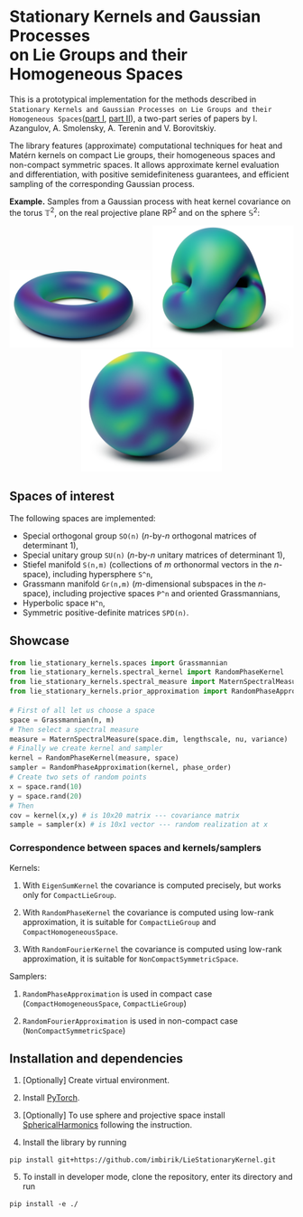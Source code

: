 Stationary Kernels and Gaussian Processes  
on Lie Groups and their Homogeneous Spaces
==========================================

This is a prototypical implementation for the methods described in `Stationary Kernels and Gaussian Processes on Lie Groups
and their Homogeneous Spaces`([part I](link), [part II](link)), a two-part series of papers by I. Azangulov, A. Smolensky, A. Terenin and V. Borovitskiy.

The library features (approximate) computational techniques for heat and Matérn kernels on compact Lie groups, their homogeneous spaces and non-compact symmetric spaces. It allows approximate kernel evaluation and differentiation, with positive semidefiniteness guarantees, and efficient sampling of the corresponding Gaussian process.

**Example.** Samples from a Gaussian process with heat kernel covariance on the torus $\mathbb{T}^2$, on the real projective plane $\mathrm{RP}^2$ and on the sphere $\mathbb{S}^2$:
<p align="center">
  <img src="/plots/torus_heat_kernel_sample_colors.png" width="250" />
  <img src="/plots/projective_space_heat_kernel_sample_colors.png" width="250" /> 
  <img src="/plots/sphere_heat_kernel_sample_colors.png" width="250" />
</p>

## Spaces of interest
The following spaces are implemented:
- Special orthogonal group `SO(n)` (*n*-by-*n* orthogonal matrices of determinant 1),
- Special unitary group `SU(n)` (*n*-by-*n* unitary matrices of determinant 1),
- Stiefel manifold `S(n,m)` (collections of *m* orthonormal vectors in the *n*-space), including hypersphere `S^n`,
- Grassmann manifold `Gr(n,m)` (*m*-dimensional subspaces in the *n*-space), including projective spaces `P^n` and oriented Grassmannians,
- Hyperbolic space `H^n`,
- Symmetric positive-definite matrices `SPD(n)`.

## Showcase

```python
from lie_stationary_kernels.spaces import Grassmannian
from lie_stationary_kernels.spectral_kernel import RandomPhaseKernel
from lie_stationary_kernels.spectral_measure import MaternSpectralMeasure
from lie_stationary_kernels.prior_approximation import RandomPhaseApproximation

# First of all let us choose a space
space = Grassmannian(n, m)
# Then select a spectral measure
measure = MaternSpectralMeasure(space.dim, lengthscale, nu, variance)
# Finally we create kernel and sampler
kernel = RandomPhaseKernel(measure, space)
sampler = RandomPhaseApproximation(kernel, phase_order)
# Create two sets of random points
x = space.rand(10)
y = space.rand(20)
# Then
cov = kernel(x,y) # is 10x20 matrix --- covariance matrix 
sample = sampler(x) # is 10x1 vector --- random realization at x
```

### Correspondence between spaces and kernels/samplers
Kernels:

1. With ```EigenSumKernel``` the covariance is computed precisely, but works only for ```CompactLieGroup```. 

2. With ```RandomPhaseKernel``` the covariance is computed using low-rank approximation, it is suitable for ```CompactLieGroup``` and ```СompactHomogeneousSpace```.

3. With ```RandomFourierKernel``` the covariance is computed using low-rank approximation, it is suitable for ```NonCompactSymmetricSpace```.

Samplers:

1. ```RandomPhaseApproximation``` is used in compact case (```CompactHomogeneousSpace```, ```CompactLieGroup```)

2. ```RandomFourierApproximation``` is used in non-compact case (```NonCompactSymmetricSpace```)

## Installation and dependencies

1. [Optionally] Create virtual environment.

2. Install [PyTorch](https://pytorch.org/get-started/locally/).

3. [Optionally] To use sphere and projective space install [SphericalHarmonics](https://github.com/vdutor/SphericalHarmonics) following the instruction.

4. Install the library by running
```
pip install git+https://github.com/imbirik/LieStationaryKernel.git
```

5. To install in developer mode, clone the repository, enter its directory and run
```
pip install -e ./
```

